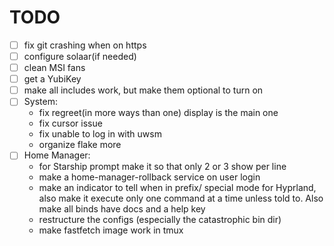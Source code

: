 # TODO

- [ ] fix git crashing when on https
- [ ] configure solaar(if needed)
- [ ] clean MSI fans
- [ ] get a YubiKey
- [ ] make all includes work, but make them optional to turn on
- [ ] System:
  - fix regreet(in more ways than one) display is the main one
  - fix cursor issue
  - fix unable to log in with uwsm
  - organize flake more
- [ ] Home Manager:
  - for Starship prompt make it so that only 2 or 3 show per line
  - make a home-manager-rollback service on user login
  - make an indicator to tell when in prefix/ special mode for Hyprland,
    also make it execute only one command at a time unless told to. Also
    make all binds have docs and a help key
  - restructure the configs (especially the catastrophic bin dir)
  - make fastfetch image work in tmux
